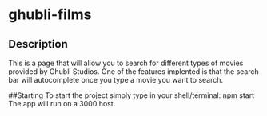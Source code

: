 # ghubli-films

## Description
  This is a page that will allow you to search for different types of movies
provided by Ghubli Studios.
One of the features implented is that the search bar will autocomplete once you
type a movie you want to search.

##Starting
  To start the project simply type in your shell/terminal:
    npm start
  The app will run on a 3000 host.
